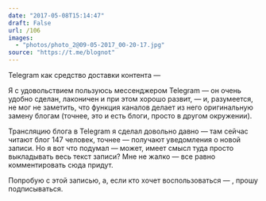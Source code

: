 ```yaml
---
date: "2017-05-08T15:14:47"
draft: False
url: /106
images:
  - "photos/photo_2@09-05-2017_00-20-17.jpg"
source: "https://t.me/blognot"
---
```


Telegram как средство доставки контента — 

Я с удовольствием пользуюсь мессенджером Telegram — он очень удобно сделан, лаконичен и при этом хорошо развит, — и, разумеется, не мог не заметить, что функция каналов делает из него оригинальную замену блогам (точнее, это и есть блоги, просто в другом окружении).

Трансляцию блога в Telegram я сделал довольно давно — там сейчас читают блог 147 человек, точнее — получают уведомления о новой записи. Но я вот что подумал — может, имеет смысл туда просто выкладывать весь текст записи? Мне не жалко — все равно комментировать сюда придут.

Попробую с этой записью, а, если кто хочет воспользоваться — <a href=""></a>, прошу подписываться.
